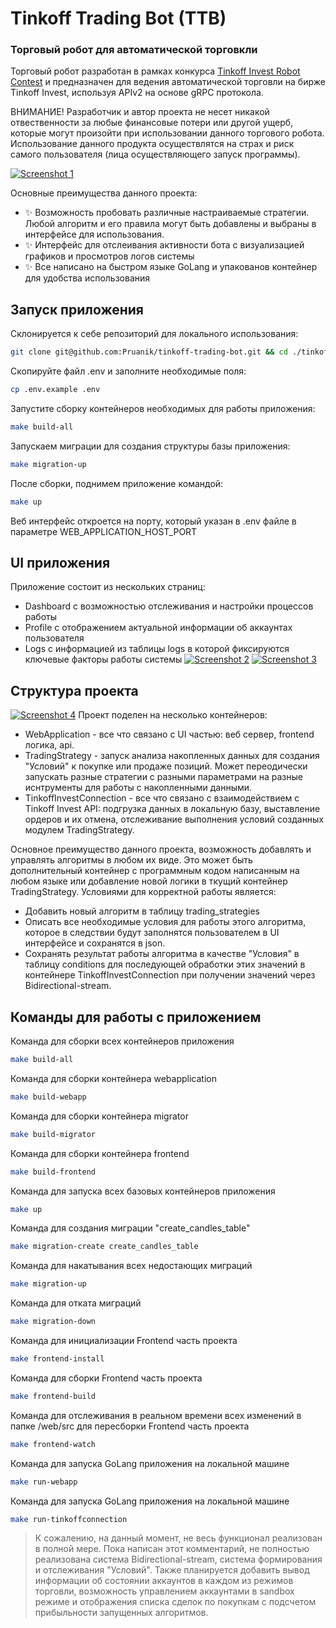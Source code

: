 # Tinkoff Trading Bot (TTB)
### Торговый робот для автоматической торговкли

Торговый робот разработан в рамках конкурса [Tinkoff Invest Robot Contest](https://github.com/Tinkoff/invest-robot-contest) и предназначен для ведения автоматической торговли на бирже Tinkoff Invest, используя APIv2 на основе gRPC протокола.

ВНИМАНИЕ! Разработчик и автор проекта не несет никакой отвественности за любые финансовые потери или другой ущерб, которые могут произойти при использовании данного торгового робота. Использование данного продукта осуществлятся на страх и риск самого пользователя (лица осуществляющего запуск программы).

[![Screenshot 1](https://github.com/Pruanik/tinkoff-trading-bot/raw/master/screenshots/screenshot_1.png)]()

Основные преимущества данного проекта:
- ✨ Возможность пробовать различные настраиваемые стратегии. Любой алгоритм и его правила могут быть добавлены и выбраны в интерфейсе для использования.
- ✨ Интерфейс для отслеивания активности бота с визуализацией графиков и просмотров логов системы
- ✨ Все написано на быстром языке GoLang и упакованов контейнер для удобства использования

## Запуск приложения
Склонируется к себе репозиторий для локального использования:
```sh
git clone git@github.com:Pruanik/tinkoff-trading-bot.git && cd ./tinkoff-trading-bot
```

Скопируйте файл .env и заполните необходимые поля:
```sh
cp .env.example .env
```

Запустите сборку контейнеров необходимых для работы приложения:
```sh
make build-all
```

Запускаем миграции для создания структуры базы приложения:
```sh
make migration-up
```

После сборки, поднимем приложение командой:
```sh
make up
```

Веб интерфейс откроется на порту, который указан в .env файле в параметре WEB_APPLICATION_HOST_PORT

## UI приложения
Приложение состоит из нескольких страниц: 
- Dashboard с возможностью отслеживания и настройки процессов работы
- Profile с отображением актуальной информации об аккаунтах пользователя
- Logs с информацией из таблицы logs в которой фиксируются ключевые факторы работы системы
[![Screenshot 2](https://github.com/Pruanik/tinkoff-trading-bot/raw/master/screenshots/screenshot_2.png)]()
[![Screenshot 3](https://github.com/Pruanik/tinkoff-trading-bot/raw/master/screenshots/screenshot_3.png)]()

## Структура проекта
[![Screenshot 4](https://github.com/Pruanik/tinkoff-trading-bot/raw/master/screenshots/screenshot_4.png)]()
Проект поделен на несколько контейнеров:
- WebApplication - все что связано с UI частью: веб сервер, frontend логика, api.
- TradingStrategy - запуск анализа накопленных данных для создания "Условий" к покупке или продаже позиций. Может переодически запускать разные стратегии с разными параметрами на разные иснтрументы для работы с накопленными данными.
- TinkoffInvestConnection - все что связано с взаимодействием с Tinkoff Invest API: подгрузка данных в локальную базу, выставление ордеров и их отмена, отслеживание выполнения условий созданных модулем TradingStrategy.

Основное преимущество данного проекта, возможность добавлять и управлять алгоритмы в любом их виде. Это может быть дополнительный контейнер с программным кодом написанным на любом языке или добавление новой логики в ткущий контейнер TradingStrategy. Условиями для корректной работы является:
- Добавить новый алгоритм в таблицу trading_strategies
- Описать все необходимые условия для работы этого алгоритма, которое в следствии будут заполнятся пользователем в UI интерфейсе и сохранятся в json.
- Сохранять результат работы алгоритма в качестве "Условия" в таблицу conditions для последующей обработки этих значений в контейнере TinkoffInvestConnection при получении значений через Bidirectional-stream.

## Команды для работы с приложением
Команда для сборки всех контейнеров приложения
```sh
make build-all
```
Команда для сборки контейнера webapplication
```sh
make build-webapp
```
Команда для сборки контейнера migrator
```sh
make build-migrator
```
Команда для сборки контейнера frontend
```sh
make build-frontend
```
Команда для запуска всех базовых контейнеров приложения
```sh
make up
```
Команда для создания миграции "create_candles_table"
```sh
make migration-create create_candles_table
```
Команда для накатывания всех недостающих миграций
```sh
make migration-up
```
Команда для отката миграций
```sh
make migration-down
```
Команда для инициализации Frontend часть проекта
```sh
make frontend-install
```
Команда для сборки Frontend часть проекта
```sh
make frontend-build
```
Команда для отслеживания в реальном времени всех изменений в папке /web/src для пересборки Frontend часть проекта
```sh
make frontend-watch
```
Команда для запуска GoLang приложения на локальной машине
```sh
make run-webapp
```
Команда для запуска GoLang приложения на локальной машине
```sh
make run-tinkoffconnection
```
> К сожалению, на данный момент, не весь функционал реализован в полной мере.
> Пока написан этот комментарий, не полностью реализована система Bidirectional-stream,
> система формирования и отслеживания "Условий". Также планируется добавить вывод информации
> об состоянии аккаунтов в каждом из режимов торговли, возможность управлением аккаунтами в sandbox режиме и отображения списка сделок по покупкам с подсчетом прибыльности запущенных алгоритмов.